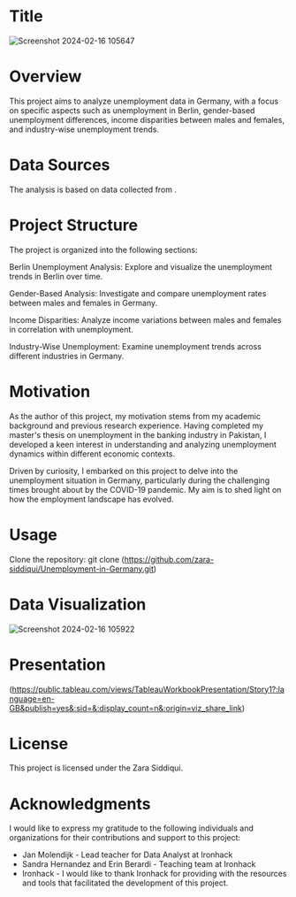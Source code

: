 # Title 
![Screenshot 2024-02-16 105647](https://github.com/zara-siddiqui/Unemployment-in-Germany/assets/113198613/dd64f783-9fc7-4bf1-b715-c5e933fd9fa8)

# Overview
This project aims to analyze unemployment data in Germany, with a focus on specific aspects such as unemployment in Berlin, gender-based unemployment differences, income disparities between males and females, and industry-wise unemployment trends.

# Data Sources
The analysis is based on data collected from .

# Project Structure
The project is organized into the following sections:

Berlin Unemployment Analysis: Explore and visualize the unemployment trends in Berlin over time.

Gender-Based Analysis: Investigate and compare unemployment rates between males and females in Germany.

Income Disparities: Analyze income variations between males and females in correlation with unemployment.

Industry-Wise Unemployment: Examine unemployment trends across different industries in Germany.

# Motivation
As the author of this project, my motivation stems from my academic background and previous research experience. Having completed my master's thesis on unemployment in the banking industry in Pakistan, I developed a keen interest in understanding and analyzing unemployment dynamics within different economic contexts.

Driven by curiosity, I embarked on this project to delve into the unemployment situation in Germany, particularly during the challenging times brought about by the COVID-19 pandemic. My aim is to shed light on how the employment landscape has evolved.

# Usage
Clone the repository:
git clone (https://github.com/zara-siddiqui/Unemployment-in-Germany.git)

# Data Visualization
![Screenshot 2024-02-16 105922](https://github.com/zara-siddiqui/Unemployment-in-Germany/assets/113198613/8d519624-b9ff-4ad5-8a52-84fd6d00c44d)

# Presentation
(https://public.tableau.com/views/TableauWorkbookPresentation/Story1?:language=en-GB&publish=yes&:sid=&:display_count=n&:origin=viz_share_link)

# License
This project is licensed under the Zara Siddiqui.

# Acknowledgments
I would like to express my gratitude to the following individuals and organizations for their contributions and support to this project:
- Jan Molendijk - Lead teacher for Data Analyst at Ironhack
- Sandra Hernandez and Erin Berardi - Teaching team at Ironhack
- Ironhack - I would like to thank Ironhack for providing with the resources and tools that facilitated the development of this project.


